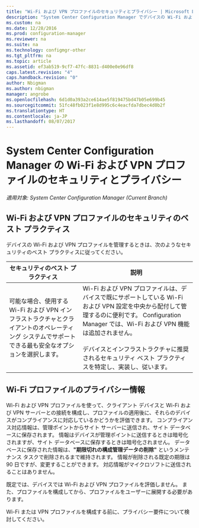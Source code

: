 ```yaml
---
title: "Wi-Fi および VPN プロファイルのセキュリティとプライバシー | Microsoft Docs"
description: "System Center Configuration Manager でデバイスの Wi-Fi および VPN プロファイルを管理する場合のセキュリティのベスト プラクティスについて説明します。"
ms.custom: na
ms.date: 12/28/2016
ms.prod: configuration-manager
ms.reviewer: na
ms.suite: na
ms.technology: configmgr-other
ms.tgt_pltfrm: na
ms.topic: article
ms.assetid: ef3ab519-9cf7-47fc-8831-d400e0e96df8
caps.latest.revision: "4"
caps.handback.revision: "0"
author: Nbigman
ms.author: nbigman
manager: angrobe
ms.openlocfilehash: 6d1d0a393a2ce614ae5f819475bd47b05e699b45
ms.sourcegitcommit: 51fc48fb023f1e8d995c6c4eacfda7dbec4d0b2f
ms.translationtype: HT
ms.contentlocale: ja-JP
ms.lasthandoff: 08/07/2017
---
```

# <a name="security-and-privacy-for-wi-fi-and-vpn-profiles-in-system-center-configuration-manager"></a>System Center Configuration Manager の Wi-Fi および VPN プロファイルのセキュリティとプライバシー

*適用対象: System Center Configuration Manager (Current Branch)*

##  <a name="security-best-practices-for-wi-fi--and-vpn-profiles"></a>Wi-Fi および VPN プロファイルのセキュリティのベスト プラクティス  
 デバイスの Wi-Fi および VPN プロファイルを管理するときは、次のようなセキュリティのベスト プラクティスに従ってください。  

|セキュリティのベスト プラクティス|説明|  
|----------------------------|----------------------|  
|可能な場合、使用する Wi-Fi および VPN インフラストラクチャとクライアントのオペレーティング システムでサポートできる最も安全なオプションを選択します。|Wi-Fi および VPN プロファイルは、デバイスで既にサポートしている Wi-Fi および VPN 設定を中央から配付して管理するのに便利です。 Configuration Manager では、Wi-Fi および VPN 機能は追加されません。<br /><br /> デバイスとインフラストラクチャに推奨されるセキュリティ ベスト プラクティスを特定し、実装し、従います。|  

## <a name="privacy-information-for-wi-fi-profiles"></a>Wi-Fi プロファイルのプライバシー情報  
 Wi-Fi および VPN プロファイルを使って、クライアント デバイスと Wi-Fi および VPN サーバーとの接続を構成し、プロファイルの適用後に、それらのデバイスがコンプライアンスに対応しているかどうかを評価できます。 コンプライアンス対応情報は、管理ポイントからサイト サーバーに送信され、サイト データベースに保存されます。 情報はデバイスが管理ポイントに送信するときは暗号化されますが、サイト データベースに保存するときは暗号化されません。 データベースに保存された情報は、**"期限切れの構成管理データの削除"** というメンテナンス タスクで削除されるまで維持されます。 情報が削除される既定の期限は 90 日ですが、変更することができます。 対応情報がマイクロソフトに送信されることはありません。  

 既定では、デバイスでは Wi-Fi および VPN プロファイルを評価しません。 また、プロファイルを構成してから、プロファイルをユーザーに展開する必要があります。  

 Wi-Fi または VPN プロファイルを構成する前に、プライバシー要件について検討してください。  
